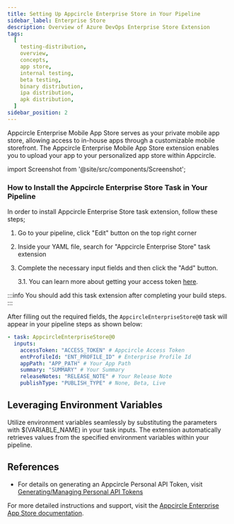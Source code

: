 ```yaml
---
title: Setting Up Appcircle Enterprise Store in Your Pipeline
sidebar_label: Enterprise Store
description: Overview of Azure DevOps Enterprise Store Extension
tags:
  [
    testing-distribution,
    overview,
    concepts,
    app store,
    internal testing,
    beta testing,
    binary distribution,
    ipa distribution,
    apk distribution,
  ]
sidebar_position: 2
---
```


Appcircle Enterprise Mobile App Store serves as your private mobile app store, allowing access to in-house apps through a customizable mobile storefront. The Appcircle Enterprise Mobile App Store extension enables you to upload your app to your personalized app store within Appcircle.

import Screenshot from '@site/src/components/Screenshot';

### How to Install the Appcircle Enterprise Store Task in Your Pipeline

In order to install Appcircle Enterprise Store task extension, follow these steps;

1. Go to your pipeline, click "Edit" button on the top right corner
   <Screenshot url='https://cdn.appcircle.io/docs/assets/testing-distribution-azure-pipeline-edit.png' />
2. Inside your YAML file, search for "Appcircle Enterprise Store" task extension
   <Screenshot url='https://cdn.appcircle.io/docs/assets/ac-app-store-azure-extension-task.png' />
3. Complete the necessary input fields and then click the "Add" button.

   3.1. You can learn more about getting your access token [here](https://docs.appcircle.io/appcircle-api/api-authentication#generatingmanaging-the-personal-api-tokens).

:::info
You should add this task extension after completing your build steps.
:::

After filling out the required fields, the `AppcircleEnterpriseStore@0` task will appear in your pipeline steps as shown below:

```yaml
- task: AppcircleEnterpriseStore@0
  inputs:
    accessToken: "ACCESS_TOKEN" # Appcircle Access Token
    entProfileId: "ENT_PROFILE_ID" # Enterprise Profile Id
    appPath: "APP_PATH" # Your App Path
    summary: "SUMMARY" # Your Summary
    releaseNotes: "RELEASE_NOTE" # Your Release Note
    publishType: "PUBLISH_TYPE" # None, Beta, Live
```

## Leveraging Environment Variables

Utilize environment variables seamlessly by substituting the parameters with $(VARIABLE_NAME) in your task inputs. The extension automatically retrieves values from the specified environment variables within your pipeline.

## References

- For details on generating an Appcircle Personal API Token, visit [Generating/Managing Personal API Tokens](https://docs.appcircle.io/appcircle-api/api-authentication#generatingmanaging-the-personal-api-tokens)

For more detailed instructions and support, visit the [Appcircle Enterprise App Store documentation](https://appcircle.io/enterprise-app-store).
